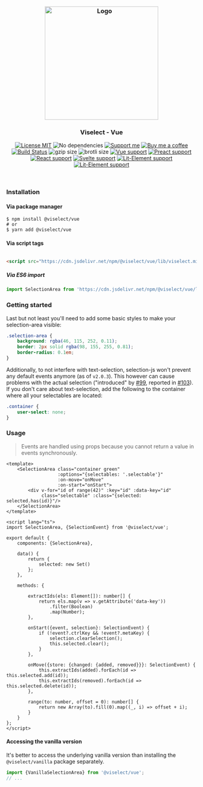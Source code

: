 <h3 align="center">
    <img alt="Logo" src="https://user-images.githubusercontent.com/30767528/123517467-622b0f80-d6a1-11eb-9bf3-abcb4928a89e.png" width="300"/>
</h3>

<h3 align="center">
    Viselect - Vue
</h3>

<p align="center">
    <a href="https://choosealicense.com/licenses/mit/"><img
        alt="License MIT"
        src="https://img.shields.io/badge/license-MIT-ae15cc.svg"></a>
    <img alt="No dependencies"
        src="https://img.shields.io/badge/dependencies-none-8115cc.svg">
    <a href="https://github.com/sponsors/Simonwep"><img
        alt="Support me"
        src="https://img.shields.io/badge/github-support-6a15cc.svg"></a>
    <a href="https://www.buymeacoffee.com/aVc3krbXQ"><img
        alt="Buy me a coffee"
        src="https://img.shields.io/badge/%F0%9F%8D%BA-buy%20me%20a%20beer-%23FFDD00"></a>
    <a href="https://github.com/Simonwep/selection/actions?query=workflow%3ACI"><img
        alt="Build Status"
        src="https://github.com/Simonwep/selection/workflows/CI/badge.svg"></a>
    <img alt="gzip size" src="https://img.badgesize.io/https://cdn.jsdelivr.net/npm/@viselect/vue/lib/viselect.min.js?compression=gzip">
    <img alt="brotli size" src="https://img.badgesize.io/https://cdn.jsdelivr.net/npm/@viselect/vue/lib/viselect.min.js?compression=brotli">
    <a href="https://v3.vuejs.org"><img
        alt="Vue support"
        src="https://img.shields.io/badge/✔-vue-%2340B581"></a>
    <a href="https://preactjs.com/"><img
        alt="Preact support"
        src="https://img.shields.io/badge/✔-preact-%236337B1"></a>
    <a href="https://reactjs.org"><img
        alt="React support"
        src="https://img.shields.io/badge/✔-react-%2359D7FF"></a>
    <a href="https://svelte.dev"><img
        alt="Svelte support"
        src="https://img.shields.io/badge/%E2%9A%99-svelte-%23F83C00"></a>
    <a href="https://lit-element.polymer-project.org"><img
        alt="Lit-Element support"
        src="https://img.shields.io/badge/%E2%9A%99-lit--element-%233CA4F6"></a>
    <a href="https://lit-element.polymer-project.org"><img
        alt="Lit-Element support"
        src="https://img.shields.io/badge/%E2%9A%99-angular-%23c3002f"></a>
</p>

<br>

### Installation

#### Via package manager

```
$ npm install @viselect/vue
# or 
$ yarn add @viselect/vue
```

#### Via script tags

```html

<script src="https://cdn.jsdelivr.net/npm/@viselect/vue/lib/viselect.min.js"></script>
```

##### Via ES6 import

```js
import SelectionArea from 'https://cdn.jsdelivr.net/npm/@viselect/vue/lib/viselect.min.mjs';
```

### Getting started

Last but not least you'll need to add some basic styles to make your selection-area visible:

```css
.selection-area {
    background: rgba(46, 115, 252, 0.11);
    border: 2px solid rgba(98, 155, 255, 0.81);
    border-radius: 0.1em;
}
```

Additionally, to not interfere with text-selection, selection-js won't prevent any default events anymore (as of `v2.0.3`). This however can cause problems with the actual
selection ("introduced" by [#99](https://github.com/Simonwep/selection/pull/99), reported in [#103](https://github.com/Simonwep/selection/issues/103)). If you don't care about
text-selection, add the following to the container where all your selectables are located:

```css
.container {
    user-select: none;
}
```

### Usage

> Events are handled using props because you cannot return a value in events synchronously.

```vue
<template>
    <SelectionArea class="container green"
                   :options="{selectables: '.selectable'}"
                   :on-move="onMove"
                   :on-start="onStart">
        <div v-for="id of range(42)" :key="id" :data-key="id"
             class="selectable" :class="{selected: selected.has(id)}"/>
    </SelectionArea>
</template>

<script lang="ts">
import SelectionArea, {SelectionEvent} from '@viselect/vue';

export default {
    components: {SelectionArea},

    data() {
        return {
            selected: new Set()
        };
    },

    methods: {

        extractIds(els: Element[]): number[] {
            return els.map(v => v.getAttribute('data-key'))
                .filter(Boolean)
                .map(Number);
        },

        onStart({event, selection}: SelectionEvent) {
            if (!event?.ctrlKey && !event?.metaKey) {
                selection.clearSelection();
                this.selected.clear();
            }
        },

        onMove({store: {changed: {added, removed}}}: SelectionEvent) {
            this.extractIds(added).forEach(id => this.selected.add(id));
            this.extractIds(removed).forEach(id => this.selected.delete(id));
        },

        range(to: number, offset = 0): number[] {
            return new Array(to).fill(0).map((_, i) => offset + i);
        }
    }
};
</script>
```

#### Accessing the vanilla version

It's better to access the underlying vanilla version than installing the `@viselect/vanilla` package separately.

```ts
import {VanillaSelectionArea} from '@viselect/vue';
// ...
```
